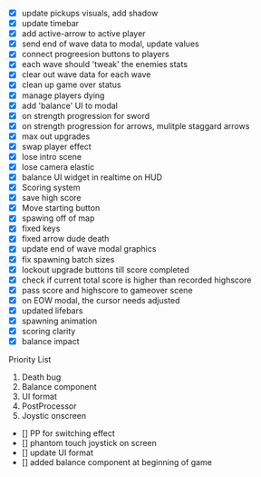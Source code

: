- [x] update pickups visuals, add shadow
- [x] update timebar
- [x] add active-arrow to active player
- [x] send end of wave data to modal, update values
- [x] connect progreesion buttons to players
- [x] each wave should 'tweak' the enemies stats
- [x] clear out wave data for each wave
- [x] clean up game over status
- [x] manage players dying
- [x] add 'balance' UI to modal
- [x] on strength progression for sword
- [x] on strength progression for arrows, mulitple staggard arrows
- [x] max out upgrades
- [x] swap player effect
- [x] lose intro scene
- [x] lose camera elastic
- [x] balance UI widget in realtime on HUD
- [x] Scoring system
- [x] save high score
- [x] Move starting button
- [x] spawing off of map
- [x] fixed keys
- [x] fixed arrow dude death
- [x] update end of wave modal graphics
- [x] fix spawning batch sizes
- [x] lockout upgrade buttons till score completed
- [x] check if current total score is higher than recorded highscore
- [x] pass score and highscore to gameover scene
- [x] on EOW modal, the cursor needs adjusted
- [x] updated lifebars
- [x] spawning animation
- [x] scoring clarity
- [x] balance impact

Priority List

1. Death bug
2. Balance component
3. UI format
4. PostProcessor
5. Joystic onscreen

- [] PP for switching effect
- [] phantom touch joystick on screen
- [] update UI format
- [] added balance component at beginning of game
